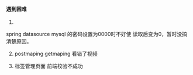 #### 遇到困难

1.
spring datasource mysql 的密码设置为0000时不好使
读取后变为0，暂时没搞清楚原因。

2. postmaping
getmaping 看错了视频

3. 标签管理页面 前端校验不成功